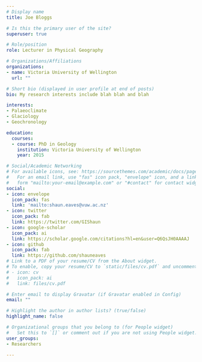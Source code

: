 ```yaml
---
# Display name
title: Joe Bloggs

# Is this the primary user of the site?
superuser: true

# Role/position
role: Lecturer in Physical Geography

# Organizations/Affiliations
organizations:
- name: Victoria University of Wellington
  url: ""

# Short bio (displayed in user profile at end of posts)
bio: My research interests include blah blah and blah

interests:
- Palaeoclimate
- Glaciology
- Geochronology

education:
  courses:
  - course: PhD in Geology
    institution: Victoria University of Wellington
    year: 2015

# Social/Academic Networking
# For available icons, see: https://sourcethemes.com/academic/docs/page-builder/#icons
#   For an email link, use "fas" icon pack, "envelope" icon, and a link in the
#   form "mailto:your-email@example.com" or "#contact" for contact widget.
social:
- icon: envelope
  icon_pack: fas
  link: 'mailto:shaun.eaves@vuw.ac.nz'
- icon: twitter
  icon_pack: fab
  link: https://twitter.com/GIShaun
- icon: google-scholar
  icon_pack: ai
  link: https://scholar.google.com/citations?hl=en&user=Q6QsJH0AAAAJ
- icon: github
  icon_pack: fab
  link: https://github.com/shauneaves
# Link to a PDF of your resume/CV from the About widget.
# To enable, copy your resume/CV to `static/files/cv.pdf` and uncomment the lines below.
# - icon: cv
#   icon_pack: ai
#   link: files/cv.pdf

# Enter email to display Gravatar (if Gravatar enabled in Config)
email: ""

# Highlight the author in author lists? (true/false)
highlight_name: false

# Organizational groups that you belong to (for People widget)
#   Set this to `[]` or comment out if you are not using People widget.
user_groups:
- Researchers

---
```


